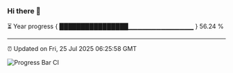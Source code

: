 ### Hi there 👋

⏳ Year progress { ████████████████▁▁▁▁▁▁▁▁▁▁▁▁▁▁ } 56.24 %

---

⏰ Updated on Fri, 25 Jul 2025 06:25:58 GMT

![Progress Bar CI](https://github.com/liununu/liununu/workflows/Progress%20Bar%20CI/badge.svg)
